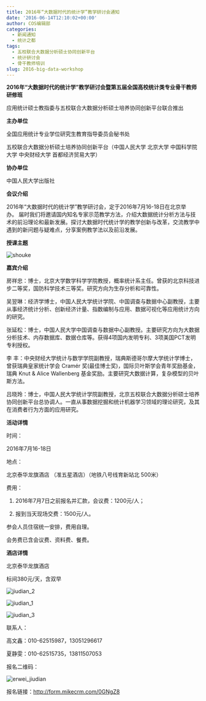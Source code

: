 ```yaml
---
title: 2016年“大数据时代的统计学”教学研讨会通知
date: '2016-06-14T12:10:02+00:00'
author: COS编辑部
categories:
  - 新闻通知
  - 统计之都
tags:
  - 五校联合大数据分析硕士协同创新平台
  - 统计研讨会
  - 骨干教师培训
slug: 2016-big-data-workshop
---
```


**2016年“大数据时代的统计学”教学研讨会暨第五届全国高校统计类专业骨干教师研修班**

  应用统计硕士教指委与五校联合大数据分析硕士培养协同创新平台联合推出

**主办单位**

全国应用统计专业学位研究生教育指导委员会秘书处

五校联合大数据分析硕士培养协同创新平台（中国人民大学 北京大学 中国科学院大学 中央财经大学 首都经济贸易大学）

**协办单位**

中国人民大学出版社<!--more-->

**会议介绍**

2016年“大数据时代的统计学”教学研讨会，定于2016年7月16-18日在北京举办。 届时我们将邀请国内知名专家示范教学方法，介绍大数据统计分析方法与技术的前沿理论和最新发展。探讨大数据时代统计学的教学创新与改革，交流教学中遇到的新问题与疑难点，分享案例教学法以及前沿发展。

**授课主题**

![shouke](https://cos.name/wp-content/uploads/2016/06/shouke.png)

**嘉宾介绍**

房祥忠：博士，北京大学数学科学学院教授，概率统计系主任。曾获的北京科技进步二等奖，国防科学技术三等奖。研究方向为生存分析和可靠性。

吴翌琳：经济学博士，中国人民大学统计学院、中国调查与数据中心副教授，主要从事经济统计分析、创新经济计量、指数编制与应用、数据可视化等应用统计方向的研究。

张延松：博士，中国人民大学中国调查与数据中心副教授。主要研究方向为大数据分析技术、内存数据库、数据仓库等。获得4项国内发明专利、3项美国PCT发明专利授权。

李 丰：中央财经大学统计与数学学院副教授，瑞典斯德哥尔摩大学统计学博士，曾获瑞典皇家统计学会 Cramér 奖(最佳博士奖)，国际贝叶斯学会青年奖励基金， 瑞典 Knut & Alice Wallenberg 基金奖励。主要研究大数据计算，复杂模型的贝叶斯方法。

吕晓玲：博士，中国人民大学统计学院副教授，北京五校联合大数据分析硕士培养协同创新平台总协调人。一直从事数据挖掘和统计机器学习领域的理论研究，及其在消费者行为方面的应用研究。

**活动详情**

时间：

2016年7月16-18日

地点：

北京泰华龙旗酒店 （准五星酒店）（地铁八号线育新站北 500米）

费用：

1. 2016年7月7日之前报名并汇款，会议费：1200元/人；

2. 报到当天现场交费：1500元/人。

参会人员住宿统一安排，费用自理。

会务费已含会议费、资料费、餐费。

**酒店详情**

北京泰华龙旗酒店

标间380元/天，含双早

![jiudian_2](https://cos.name/wp-content/uploads/2016/06/jiudian_2.jpg) 

![jiudian_1](https://cos.name/wp-content/uploads/2016/06/jiudian_1.jpg) 

![jiudian_3](https://cos.name/wp-content/uploads/2016/06/jiudian_3.jpg)

联系人：

高文鑫：010-62515987，13051296617

夏静雯：010-62515735，13811507053

报名二维码：

![erwei_jiudian](https://cos.name/wp-content/uploads/2016/06/erwei_jiudian.png)

报名链接：<http://form.mikecrm.com/0GNgZ8>
